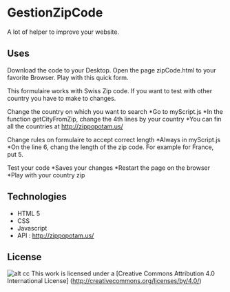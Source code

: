 # GestionZipCode
A lot of helper to improve your website.

Uses
------- 
Download the code to your Desktop.
Open the page zipCode.html to your favorite Browser.
Play with this quick form.

This formulaire works with Swiss Zip code. 
If you want to test with other country you have to make to changes.

Change the country on which you want to search
   *Go to myScript.js
   *In the function getCityFromZip, change the 4th lines by your country
   *You can fin all the countries at http://zippopotam.us/
 
Change rules on formulaire to accept correct length
   *Always in myScript.js
   *On the line 6, chang the length of the zip code. For example for France, put 5.
   
Test your code
   *Saves your changes
   *Restart the page on the browser
   *Play with your country zip
   
Technologies   
-------
* HTML 5
* CSS
* Javascript
* API : http://zippopotam.us/

License
-------
![alt cc](https://licensebuttons.net/l/by/3.0/88x31.png)
This work is licensed under a [Creative Commons Attribution 4.0 International License] (http://creativecommons.org/licenses/by/4.0/)
